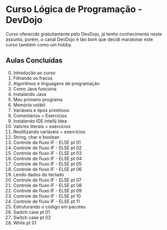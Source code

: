 # Curso Lógica de Programação - DevDojo

Curso oferecido gratuitamente pelo DevDojo, já tenho conhecimento neste assunto, porém, o canal DevDojo é tão bom que decidi maratonar este curso também como um hobby.

## Aulas Concluídas

0. Introdução ao curso
1. Filtrando os fracos
2. Algoritmos e linguagens de programação
3. Como Java funciona
4. Instalando Java
5. Meu primeiro programa
6. Memória volátil
7. Variáveis e tipos primitivos 
8. Comentários + Exercícios
9. Instalando IDE intellij Idea
10. Valores literais + exercícios
11. Reutilizando variáveis + exercícios
12. String, char e boolean
13. Controle de fluxo IF - ELSE pt 01
14. Controle de fluxo IF - ELSE pt 02
15. Controle de fluxo IF - ELSE pt 03
16. Controle de fluxo IF - ELSE pt 04
17. Controle de fluxo IF - ELSE pt 05
18. Controle de fluxo IF - ELSE pt 06
19. Lendo dados do teclado
20. Controle de fluxo IF - ELSE pt 07
21. Controle de fluxo IF - ELSE pt 08
22. Controle de fluxo IF - ELSE pt 09
23. Controle de fluxo IF - ELSE pt 10
24. Controle de fluxo IF - ELSE pt 11
25. Estruturando o código em pacotes
26. Switch case pt 01
26. Switch case pt 02
27. While pt 01
